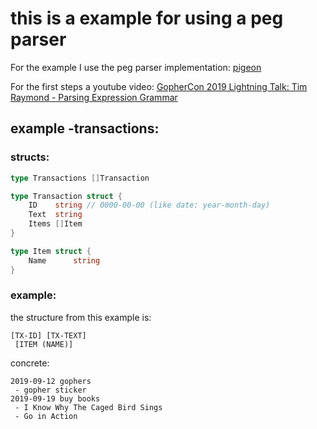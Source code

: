 # this is a example for using a peg parser

For the example I use the peg parser implementation: [pigeon](https://github.com/mna/pigeon)

For the first steps a youtube video: [GopherCon 2019 Lightning Talk: Tim Raymond - Parsing Expression Grammar](https://www.youtube.com/watch?v=rwzhu5YegpE)

## example -transactions:

### structs:

```go
type Transactions []Transaction

type Transaction struct {
    ID    string // 0000-00-00 (like date: year-month-day)
    Text  string
    Items []Item
}

type Item struct {
    Name      string
}
```

### example:

the structure from this example is:
```
[TX-ID] [TX-TEXT]
 [ITEM (NAME)]
```

concrete:
```
2019-09-12 gophers
 - gopher sticker
2019-09-19 buy books
 - I Know Why The Caged Bird Sings
 - Go in Action
```

